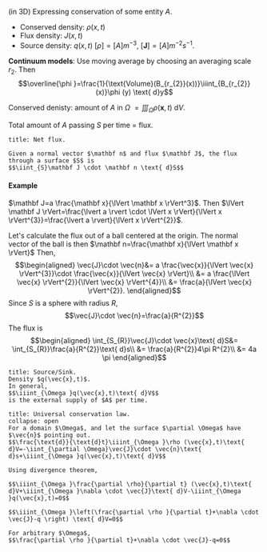 (in 3D)
Expressing conservation of some entity $A$.
* Conserved density: $\rho (x,t)$
* Flux density: $J(x,t)$
* Source density: $q(x,t)$
$[\rho]=[A]m^{-3}$, $[\mathbf J]=[A]m^{-2}s^{-1}$.

**Continuum models**: Use moving average by choosing an averaging scale $r_{2}$. Then 
$$\overline{\phi }=\frac{1}{\text{Volume}(B_{r_{2}}(x))}\iiint_{B_{r_{2}}(x)}\phi (y) \text{ d}y$$

Conserved denisty: 
amount of $A$ in $\Omega$ $=\iiint_{\Omega }\rho (\mathbf x,t)\text{ d}V$.

Total amount of $A$ passing $S$ per time = flux. 
```ad-Definition
title: Net flux.

Given a normal vector $\mathbf n$ and flux $\mathbf J$, the flux through a surface $S$ is
$$\iint_{S}\mathbf J \cdot \mathbf n \text{ d}S$$
```

#### Example
$\mathbf J=a \frac{\mathbf x}{\lVert \mathbf x \rVert^3}$. Then
$\lVert \mathbf J \rVert=\frac{\lvert a \rvert \cdot \lVert x \rVert}{\lVert x \rVert^{3}}=\frac{\lvert a \rvert}{\lVert x \rVert^{2}}$.

Let's calculate the flux out of a ball centered at the origin. The normal vector of the ball is then $\mathbf n=\frac{\mathbf x}{\lVert \mathbf x \rVert}$ Then,
$$\begin{aligned}
\vec{J}\cdot \vec{n}&= a \frac{\vec{x}}{\lVert \vec{x} \rVert^{3}}\cdot \frac{\vec{x}}{\lVert \vec{x} \rVert}\\
&= a \frac{\lVert \vec{x} \rVert^{2}}{\lVert \vec{x} \rVert^{4}}\\
&= \frac{a}{\lVert \vec{x} \rVert^{2}}.
\end{aligned}$$
Since $S$ is a sphere with radius $R$,
$$\vec{J}\cdot \vec{n}=\frac{a}{R^{2}}$$
The flux is
$$\begin{aligned}
\int_{S_{R}}\vec{J}\cdot \vec{x}\text{ d}S&= \int_{S_{R}}\frac{a}{R^{2}}\text{ d}s\\
&= \frac{a}{R^{2}}4\pi R^{2}\\
&= 4a \pi 
\end{aligned}$$

```ad-Definition
title: Source/Sink.
Density $q(\vec{x},t)$.
In general,
$$\iiint_{\Omega }q(\vec{x},t)\text{ d}V$$
is the external supply of $A$ per time.
```

```ad-Definition
title: Universal conservation law.
collapse: open
For a domain $\Omega$, and let the surface $\partial \Omega$ have $\vec{n}$ pointing out.
$$\frac{\text{d}}{\text{d}t}\iiint_{\Omega }\rho (\vec{x},t)\text{ d}V=-\iint_{\partial \Omega}\vec{J}\cdot \vec{n}\text{ d}s+\iiint_{\Omega }q(\vec{x},t)\text{ d}V$$

Using divergence theorem,

$$\iiint_{\Omega }\frac{\partial \rho}{\partial t} (\vec{x},t)\text{ d}V+\iiint_{\Omega }\nabla \cdot \vec{J}\text{ d}V-\iiint_{\Omega }q(\vec{x},t)=0$$

$$\iiint_{\Omega }\left(\frac{\partial \rho }{\partial t}+\nabla \cdot \vec{J}-q \right) \text{ d}V=0$$

For arbitrary $\Omega$, 
$$\frac{\partial \rho }{\partial t}+\nabla \cdot \vec{J}-q=0$$
```
